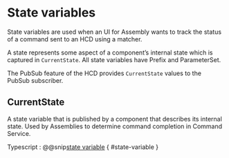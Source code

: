 # State variables
State variables are used when an UI for Assembly wants to track the status of a command sent to an HCD using a matcher.

A state represents some aspect of a component’s internal state which is captured in `CurrentState`.
All state variables have Prefix and ParameterSet.

The PubSub feature of the HCD provides `CurrentState` values to the PubSub subscriber.

## CurrentState

A state variable that is published by a component that describes its internal state. Used by Assemblies to determine command completion in Command Service.


Typescript
:   @@snip[state variable](../../../../example/src/documentation/params/StateVariableExample.ts) { #state-variable }

